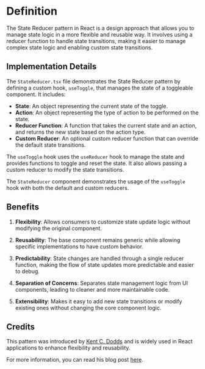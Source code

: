 # Definition

The State Reducer pattern in React is a design approach that allows you to manage state logic in a more flexible and reusable way. It involves using a reducer function to handle state transitions, making it easier to manage complex state logic and enabling custom state transitions.

## Implementation Details

The `StateReducer.tsx` file demonstrates the State Reducer pattern by defining a custom hook, `useToggle`, that manages the state of a toggleable component. It includes:

- **State**: An object representing the current state of the toggle.
- **Action**: An object representing the type of action to be performed on the state.
- **Reducer Function**: A function that takes the current state and an action, and returns the new state based on the action type.
- **Custom Reducer**: An optional custom reducer function that can override the default state transitions.

The `useToggle` hook uses the `useReducer` hook to manage the state and provides functions to toggle and reset the state. It also allows passing a custom reducer to modify the state transitions.

The `StateReducer` component demonstrates the usage of the `useToggle` hook with both the default and custom reducers.

## Benefits

1. **Flexibility**: Allows consumers to customize state update logic without modifying the original component.

2. **Reusability**: The base component remains generic while allowing specific implementations to have custom behavior.

3. **Predictability**: State changes are handled through a single reducer function, making the flow of state updates more predictable and easier to debug.

4. **Separation of Concerns**: Separates state management logic from UI components, leading to cleaner and more maintainable code.

5. **Extensibility**: Makes it easy to add new state transitions or modify existing ones without changing the core component logic.

## Credits

This pattern was introduced by [Kent C. Dodds](https://github.com/kentcdodds/advanced-react-patterns/) and is widely used in React applications to enhance flexibility and reusability.

For more information, you can read his blog post [here](https://kentcdodds.com/blog/the-state-reducer-pattern-with-react-hooks).
